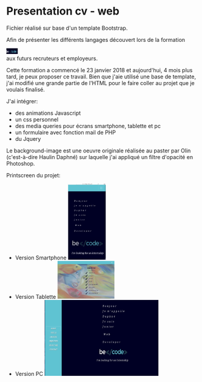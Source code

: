 # Presentation cv - web

Fichier réalisé sur base d'un template Bootstrap.

Afin de présenter les différents langages découvert lors de la formation <div><img src='https://github.com/haulindaphne/presentation/blob/master/presentation/img/becode.png' width="30" height="15" ></div>
aux futurs recruteurs et employeurs.

Cette formation a commencé le 23 janvier 2018 et aujourd'hui, 4 mois plus tard, je peux proposer ce travail.
Bien que j'aie utilisé une base de template, j'ai modifié une grande partie de l'HTML pour le faire coller au projet que je voulais finalisé.

J'ai intégrer:
<ul>
  <li>des animations Javascript</li>
  <li>un css personnel</li>
  <li>des media queries pour écrans smartphone, tablette et pc</li>
  <li>un formulaire avec fonction mail de PHP</li>
  <li>du Jquery</li>
 </ul>
 
 Le background-image est une oeuvre originale réalisée au paster par Olin (c'est-à-dire Haulin Daphné) sur laquelle j'ai appliqué un filtre d'opacité en Photoshop.
 
 Printscreen du projet:
 <ul>
  <li>Version Smartphone
  <div style="display:inline;">
   <img src ='https://github.com/haulindaphne/presentation/blob/master/presentation/img/screenshots/smart.png' width="100" height="200" >
    </div>
  </li>

  <li>Version Tablette
  <div style="display:inline;">
   <img src ='https://github.com/haulindaphne/presentation/blob/master/presentation/img/screenshots/tablette.png' width="150" height="100" >
    </div></li>
  <li>Version PC
<div style="display:inline;">
   <img src ='https://github.com/haulindaphne/presentation/blob/master/presentation/img/screenshots/pc.png' width="300" height="200" >
    </div></li>
 <ul>
